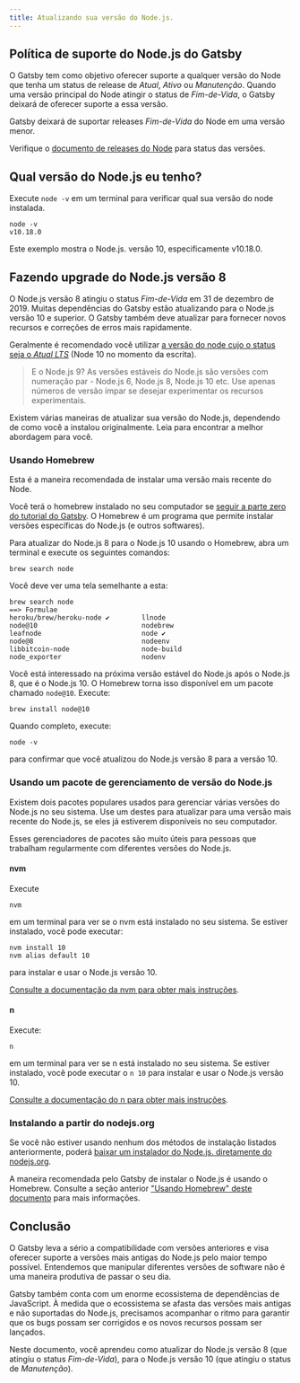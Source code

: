 ```yaml
---
title: Atualizando sua versão do Node.js.
---
```


## Política de suporte do Node.js do Gatsby

O Gatsby tem como objetivo oferecer suporte a qualquer versão do Node que tenha um status de release de _Atual_, _Ativo_ ou _Manutenção_. Quando uma versão principal do Node atingir o status de _Fim-de-Vida_, o Gatsby deixará de oferecer suporte a essa versão.


Gatsby deixará de suportar releases _Fim-de-Vida_ do Node em uma versão menor.

Verifique o [documento de releases do Node](https://github.com/nodejs/Release#nodejs-release-working-group) para status das versões.

## Qual versão do Node.js eu tenho?

Execute `node -v` em um terminal para verificar qual sua versão do node instalada.

```shell
node -v
v10.18.0
```

Este exemplo mostra o Node.js. versão 10, especificamente v10.18.0.

## Fazendo upgrade do Node.js versão 8

O Node.js versão 8 atingiu o status _Fim-de-Vida_ em 31 de dezembro de 2019. Muitas dependências do Gatsby estão atualizando para o Node.js versão 10 e superior. O Gatsby também deve atualizar para fornecer novos recursos e correções de erros mais rapidamente.

Geralmente é recomendado você utilizar [a versão do node cujo o status seja o _Atual LTS_](https://github.com/nodejs/Release#nodejs-release-working-group) (Node 10 no momento da escrita). 

> E o Node.js 9? As versões estáveis do Node.js são versões com numeração par - Node.js 6, Node.js 8, Node.js 10 etc. Use apenas números de versão ímpar se desejar experimentar os recursos experimentais.


Existem várias maneiras de atualizar sua versão do Node.js, dependendo de como você a instalou originalmente. Leia para encontrar a melhor abordagem para você.

### Usando Homebrew

Esta é a maneira recomendada de instalar uma versão mais recente do Node.

Você terá o homebrew instalado no seu computador se [seguir a parte zero do tutorial do Gatsby](/tutorial/part-zero/#install-nodejs-for-your-appropriate-operating-system). O Homebrew é um programa que permite instalar versões específicas do Node.js (e outros softwares).

Para atualizar do Node.js 8 para o Node.js 10 usando o Homebrew, abra um terminal e execute os seguintes comandos:


```shell
brew search node
```

Você deve ver uma tela semelhante a esta:

```shell
brew search node
==> Formulae
heroku/brew/heroku-node ✔        llnode                           node@10                          nodebrew
leafnode                         node ✔                           node@8                           nodeenv
libbitcoin-node                  node-build                       node_exporter                    nodenv
```

Você está interessado na próxima versão estável do Node.js após o Node.js 8, que é o Node.js 10. O Homebrew torna isso disponível em um pacote chamado `node@10`. Execute:

```shell
brew install node@10
```

Quando completo, execute:

```shell
node -v
```

para confirmar que você atualizou do Node.js versão 8 para a versão 10.

### Usando um pacote de gerenciamento de versão do Node.js

Existem dois pacotes populares usados para gerenciar várias versões do Node.js no seu sistema. Use um destes para atualizar para uma versão mais recente do Node.js, se eles já estiverem disponíveis no seu computador.

Esses gerenciadores de pacotes são muito úteis para pessoas que trabalham regularmente com diferentes versões do Node.js.

#### nvm

Execute

```shell
nvm
```

em um terminal para ver se o nvm está instalado no seu sistema. Se estiver instalado, você pode executar:

```shell
nvm install 10
nvm alias default 10
```

para instalar e usar o Node.js versão 10.

[Consulte a documentação da nvm para obter mais instruções](https://github.com/nvm-sh/nvm).

#### n

Execute:

```shell
n
```

em um terminal para ver se n está instalado no seu sistema. Se estiver instalado, você pode executar o `n 10` para instalar e usar o Node.js versão 10.

[Consulte a documentação do n para obter mais instruções](https://github.com/tj/n).

### Instalando a partir do nodejs.org

Se você não estiver usando nenhum dos métodos de instalação listados anteriormente, poderá [baixar um instalador do Node.js. diretamente do nodejs.org](https://nodejs.org/en/).

A maneira recomendada pelo Gatsby de instalar o Node.js é usando o Homebrew. Consulte a seção anterior ["Usando Homebrew" deste documento](#usando-homebrew) para mais informações.

## Conclusão

O Gatsby leva a sério a compatibilidade com versões anteriores e visa oferecer suporte a versões mais antigas do Node.js pelo maior tempo possível. Entendemos que manipular diferentes versões de software não é uma maneira produtiva de passar o seu dia.

Gatsby também conta com um enorme ecossistema de dependências de JavaScript. À medida que o ecossistema se afasta das versões mais antigas e não suportadas do Node.js, precisamos acompanhar o ritmo para garantir que os bugs possam ser corrigidos e os novos recursos possam ser lançados.

Neste documento, você aprendeu como atualizar do Node.js versão 8 (que atingiu o status _Fim-de-Vida_), para o Node.js versão 10 (que atingiu o status de _Manutenção_).
